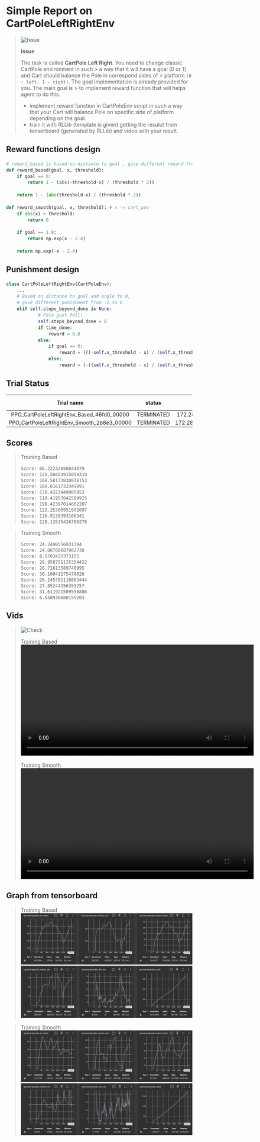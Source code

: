 # Simple Report on CartPoleLeftRightEnv

> <picture>
>   <source media="(prefers-color-scheme: light)" srcset="https://raw.githubusercontent.com/Mqxx/GitHub-Markdown/main/blockquotes/badge/light-theme/issue.svg">
>   <img alt="Issue" src="https://raw.githubusercontent.com/Mqxx/GitHub-Markdown/main/blockquotes/badge/dark-theme/issue.svg">
> </picture><br>
>
> **Issue**
>
>  The task is called **CartPole Left Right**. You need to change classic CartPole environment in such > a way that it will have a goal (0 or 1) and Cart should balance the Pole in correspond sides of > platform `(0 - left, 1 - right)`. The goal implementation is already provided for you. The main goal is > to implement reward function that will helps agent to do this.
>
> - implement reward function in CartPoleEnv script in such a way that your Cart will balance Pole on specific side of platform depending on the goal.
> - train it with RLLib (template is given) getting the resulut from tensorboard (generated by RLLib) and video with your result.

## Reward functions design
```py
# reward_based is based on distance to goal , give different reward from 0 to 1
def reward_based(goal, x, threshold):
    if goal == 0:
        return 1 - (abs(-threshold-x) / (threshold * 2))

    return 1 - (abs(threshold-x) / (threshold * 2))

def reward_smooth(goal, x, threshold): # x -> cart_pos
    if abs(x) > threshold:
        return 0

    if goal == 1.0:
        return np.exp(x - 2.4)

    return np.exp(-x - 2.4)
```

## Punishment design
```python
class CartPoleLeftRightEnv(CartPoleEnv):
    ...
    # Based on distance to goal and angle to 0, 
    # give different punishment from -1 to 0
    elif self.steps_beyond_done is None:
            # Pole just fell!
            self.steps_beyond_done = 0
            if time_done:
                reward = 0.0
            else:
                if goal == 0:
                    reward = (((-self.x_threshold - x) / (self.x_threshold * 2)) - (abs(theta) / self.theta_threshold_radians)) / 2
                else:
                    reward = (-((self.x_threshold - x) / (self.x_threshold * 2)) - (abs(theta) / self.theta_threshold_radians)) / 2
```

## Trial Status
|Trial name |	status	| loc	| iter |	total time (s)	|ts	| reward	|num_recreated_worker s	|episode_reward_max	| episode_reward_min|
|:-----:|:-----:|:-----:|:-----:|:-----:|:-----:|:-----:|:-----:|:-----:|:-----:|
|PPO_CartPoleLeftRightEnv_Based_46fd0_00000|	TERMINATED|	172.28.0.12:7238|	150	|1696.62	|325941|	130.33|	0|	240.3|	58.3104|
|PPO_CartPoleLeftRightEnv_Smooth_2b8e3_00000|	TERMINATED	|172.28.0.12:19644	|150	|1619.68	|325508|	40.9529	|0	|98.1327|	3.48517|

## Scores
> Training Based
> ```
> Score: 66.22232050844879
> Score: 125.56653915054318
> Score: 168.58133830838153
> Score: 168.0161733349891
> Score: 170.4323449005853
> Score: 119.41957842599925
> Score: 198.42397014602207
> Score: 122.25300951901097
> Score: 116.9139393166341
> Score: 128.13535426706278
> ```

> Training Smooth
> ```
> Score: 24.2498556931394
> Score: 24.00760687982738
> Score: 8.5703437373155
> Score: 28.958751135354422
> Score: 28.71613589740995
> Score: 30.10041175478626
> Score: 26.145781110803444
> Score: 27.85244156353257
> Score: 31.611921509556886
> Score: 6.558936680159203
> ```

## Vids

> <picture>
>   <source media="(prefers-color-scheme: light)" srcset="https://raw.githubusercontent.com/Mqxx/GitHub-Markdown/main/blockquotes/badge/light-theme/check.svg">
>   <img alt="Check" src="https://raw.githubusercontent.com/Mqxx/GitHub-Markdown/main/blockquotes/badge/dark-theme/check.svg">
> </picture><br>
>
> Training Based
> <video width="630" height="300" src="https://user-images.githubusercontent.com/ec_lab3_cartpole/results/training_based.mp4"></video>
>
> Training Smooth
> <video width="630" height="300" src="https://user-images.githubusercontent.com/ec_lab3_cartpole/results/training_smooth.mp4"></video>


## Graph from tensorboard
> Training Based
![img.png](results/training_based-1.png)
![img.png](results/training_based-2.png)

> Training Smooth
![img.png](results/training_smooth-1.png)
![img.png](results/training_smooth-2.png)
